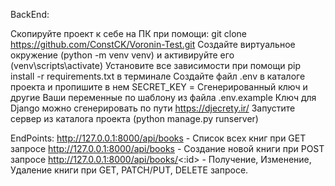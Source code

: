 BackEnd:

Скопируйте проект к себе на ПК при помощи: git clone https://github.com/ConstCK/Voronin-Test.git
Создайте виртуальное окружение (python -m venv venv) и активируйте его (venv\scripts\activate)
Установите все зависимости при помощи pip install -r requirements.txt в терминале
Создайте файл .env в каталоге проекта и пропишите в нем SECRET_KEY = Сгенерированный ключ
и другие Ваши переменные по шаблону из файла .env.example
Ключ для Django можно сгенерировать по пути https://djecrety.ir/
Запустите сервер из каталога проекта (python manage.py runserver)

EndPoints:
http://127.0.0.1:8000/api/books - Список всех книг при GET запросе
http://127.0.0.1:8000/api/books - Создание новой книги при POST запросе
http://127.0.0.1:8000/api/books/<:id> - Получение, Изменение, Удаление книги при GET, PATCH/PUT, DELETE запросе.
